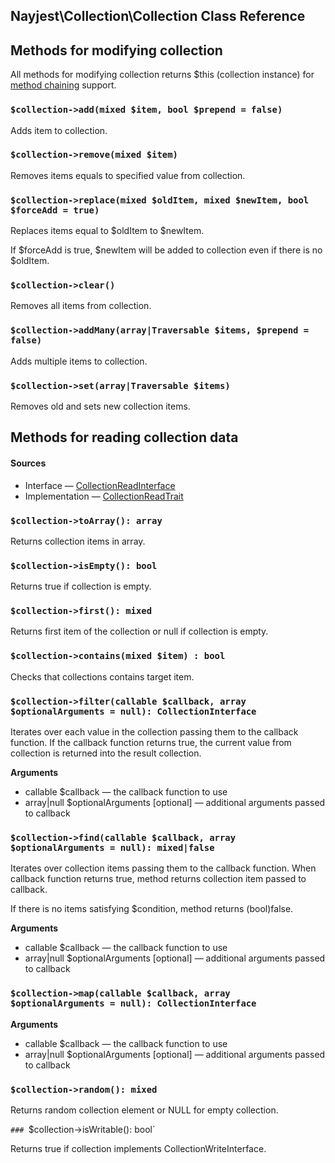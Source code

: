 Nayjest\Collection\Collection Class Reference
----

## Methods for modifying collection

All methods for modifying collection returns $this (collection instance) for [method chaining](https://en.wikipedia.org/wiki/Method_chaining) support.

### `$collection->add(mixed $item, bool $prepend = false)`

Adds item to collection.


### `$collection->remove(mixed $item)`

Removes items equals to specified value from collection.


### `$collection->replace(mixed $oldItem, mixed $newItem, bool $forceAdd = true)`

Replaces items equal to $oldItem to $newItem.


If $forceAdd is true, $newItem will be added to collection even if there is no $oldItem.


### `$collection->clear()`

Removes all items from collection.

### `$collection->addMany(array|Traversable $items, $prepend = false)`

Adds multiple items to collection.

### `$collection->set(array|Traversable $items)`

Removes old and sets new collection items.


## Methods for reading collection data

#### Sources
* Interface &mdash; [CollectionReadInterface](https://github.com/Nayjest/Collection/blob/master/src/CollectionReadInterface.php)
* Implementation &mdash; [CollectionReadTrait](https://github.com/Nayjest/Collection/blob/master/src/CollectionReadTrait.php)

### `$collection->toArray(): array`

Returns collection items in array.

### `$collection->isEmpty(): bool`

Returns true if collection is empty.


### `$collection->first(): mixed`

Returns first item of the collection or null if collection is empty.


### `$collection->contains(mixed $item) : bool`

Checks that collections contains target item.


### `$collection->filter(callable $callback, array $optionalArguments = null): CollectionInterface`

Iterates over each value in the collection passing them to the callback function.
If the callback function returns true, the current value from collection is returned into the result collection.

**Arguments**

* callable   $callback &mdash; the callback function to use
* array|null $optionalArguments [optional] &mdash; additional arguments passed to callback


### `$collection->find(callable $callback, array $optionalArguments = null): mixed|false`

Iterates over collection items passing them to the callback function. When callback function returns true, method returns collection item passed to callback.

If there is no items satisfying $condition, method returns (bool)false.

**Arguments**

* callable   $callback &mdash; the callback function to use
* array|null $optionalArguments [optional] &mdash; additional arguments passed to callback


### `$collection->map(callable $callback, array $optionalArguments = null): CollectionInterface`

**Arguments**

* callable   $callback &mdash; the callback function to use
* array|null $optionalArguments [optional] &mdash; additional arguments passed to callback

### `$collection->random(): mixed`

Returns random collection element or NULL for empty collection.


`### `$collection->isWritable(): bool`

Returns true if collection implements CollectionWriteInterface.



